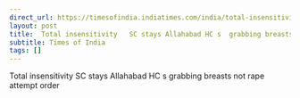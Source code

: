 ```yaml
---
direct_url: https://timesofindia.indiatimes.com/india/total-insensitivity-sc-stays-controversial-allahabad-hcs-grabbing-breasts-not-rape-attempt-order/articleshow/119518787.cms
layout: post
title:  Total insensitivity   SC stays Allahabad HC s  grabbing breasts not rape attempt  order
subtitle: Times of India
tags: []
---
```


 Total insensitivity   SC stays Allahabad HC s  grabbing breasts not rape attempt  order
